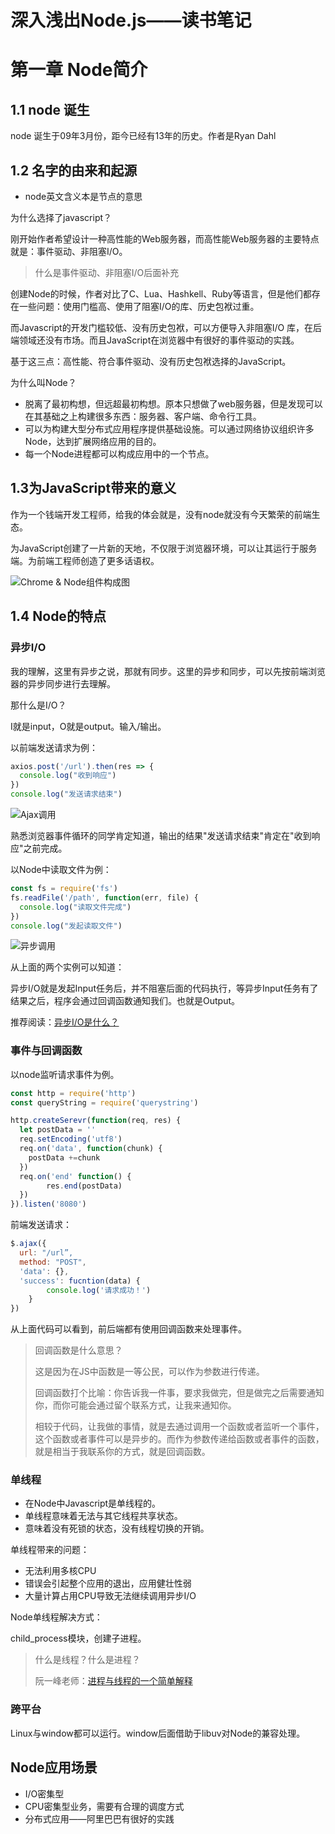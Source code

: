 # 深入浅出Node.js——读书笔记



# 第一章 Node简介

## 1.1 node 诞生

node 诞生于09年3月份，距今已经有13年的历史。作者是Ryan Dahl

## 1.2 名字的由来和起源

- node英文含义本是节点的意思

为什么选择了javascript？

刚开始作者希望设计一种高性能的Web服务器，而高性能Web服务器的主要特点就是：事件驱动、非阻塞I/O。

> 什么是事件驱动、非阻塞I/O后面补充

创建Node的时候，作者对比了C、Lua、Hashkell、Ruby等语言，但是他们都存在一些问题：使用门槛高、使用了阻塞I/O的库、历史包袱过重。

而Javascript的开发门槛较低、没有历史包袱，可以方便导入非阻塞I/O 库，在后端领域还没有市场。而且JavaScript在浏览器中有很好的事件驱动的实践。

基于这三点：高性能、符合事件驱动、没有历史包袱选择的JavaScript。

为什么叫Node？

- 脱离了最初构想，但远超最初构想。原本只想做了web服务器，但是发现可以在其基础之上构建很多东西：服务器、客户端、命令行工具。
- 可以为构建大型分布式应用程序提供基础设施。可以通过网络协议组织许多Node，达到扩展网络应用的目的。
- 每一个Node进程都可以构成应用中的一个节点。

## 1.3为JavaScript带来的意义

作为一个钱端开发工程师，给我的体会就是，没有node就没有今天繁荣的前端生态。

为JavaScript创建了一片新的天地，不仅限于浏览器环境，可以让其运行于服务端。为前端工程师创造了更多话语权。

![Chrome & Node组件构成图](/Users/xuguorui/study/JDR_Blog/images/555379-20190629130037468-2026745204.jpeg)



## 1.4 Node的特点

### 异步I/O

我的理解，这里有异步之说，那就有同步。这里的异步和同步，可以先按前端浏览器的异步同步进行去理解。

那什么是I/O？

I就是input，O就是output。输入/输出。

以前端发送请求为例：

```javascript
axios.post('/url').then(res => {
  console.log("收到响应")
})
console.log("发送请求结束")
```

![Ajax调用](/Users/xuguorui/study/JDR_Blog/images/screenshot-20220103-145336.png)[]()

熟悉浏览器事件循环的同学肯定知道，输出的结果"发送请求结束"肯定在"收到响应"之前完成。

以Node中读取文件为例：

```javascript
const fs = require('fs')
fs.readFile('/path', function(err, file) {
  console.log("读取文件完成")
})
console.log("发起读取文件")
```

![异步调用](/Users/xuguorui/study/JDR_Blog/images/screenshot-20220103-145443.png)



从上面的两个实例可以知道：

异步I/O就是发起Input任务后，并不阻塞后面的代码执行，等异步Input任务有了结果之后，程序会通过回调函数通知我们。也就是Output。

推荐阅读：[异步I/O是什么？](https://blog.cassite.net/2018/06/03/nonblock/)

### 事件与回调函数

以node监听请求事件为例。

```javascript
const http = require('http')
const queryString = require('querystring')

http.createSerevr(function(req, res) {
  let postData = ''
  req.setEncoding('utf8')
  req.on('data', function(chunk) {
    postData +=chunk
  })
  req.on('end' function() {
		res.end(postData)
  })
}).listen('8080')
```

前端发送请求：

```javascript
$.ajax({
  url: "/url”,
  method: "POST",
  'data': {},
  'success': fucntion(data) {
		console.log('请求成功！')
	}
})
```

从上面代码可以看到，前后端都有使用回调函数来处理事件。

> 回调函数是什么意思？
>
> 这是因为在JS中函数是一等公民，可以作为参数进行传递。
>
> 回调函数打个比喻：你告诉我一件事，要求我做完，但是做完之后需要通知你，而你可能会通过留个联系方式，让我来通知你。
>
> 相较于代码，让我做的事情，就是去通过调用一个函数或者监听一个事件，这个函数或者事件可以是异步的。而作为参数传递给函数或者事件的函数，就是相当于我联系你的方式，就是回调函数。

### 单线程

- 在Node中Javascript是单线程的。
- 单线程意味着无法与其它线程共享状态。
- 意味着没有死锁的状态，没有线程切换的开销。

单线程带来的问题：

- 无法利用多核CPU
- 错误会引起整个应用的退出，应用健壮性弱
- 大量计算占用CPU导致无法继续调用异步I/O

Node单线程解决方式：

child_process模块，创建子进程。

> 什么是线程？什么是进程？
>
> 阮一峰老师：[进程与线程的一个简单解释](https://www.ruanyifeng.com/blog/2013/04/processes_and_threads.html)

### 跨平台

Linux与window都可以运行。window后面借助于libuv对Node的兼容处理。

## Node应用场景

- I/O密集型
- CPU密集型业务，需要有合理的调度方式
- 分布式应用——阿里巴巴有很好的实践





















